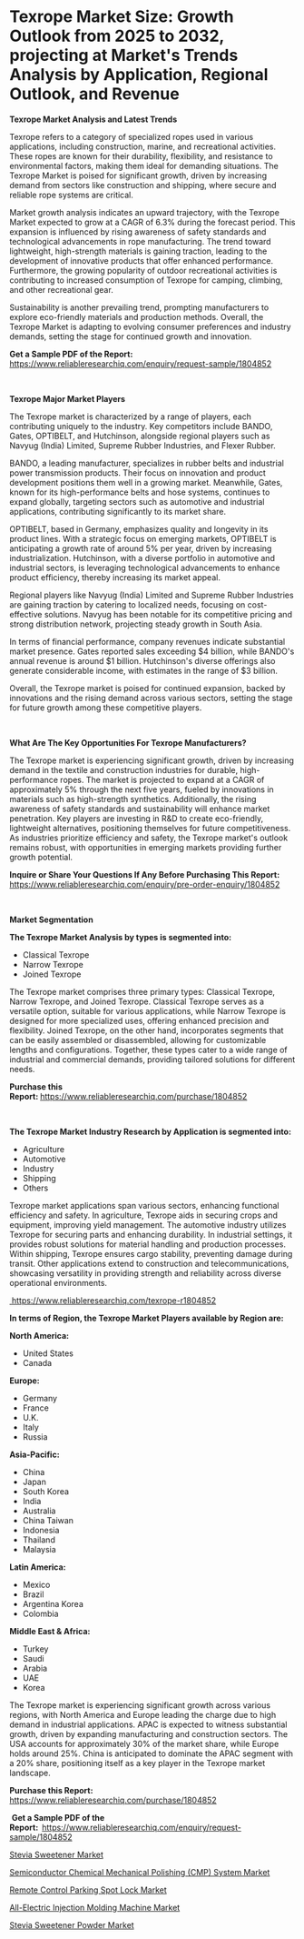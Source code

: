 <p><h1>Texrope Market Size: Growth Outlook from 2025 to 2032, projecting at Market's Trends Analysis by Application, Regional Outlook, and Revenue</h1></p><p><strong>Texrope Market Analysis and Latest Trends</strong></p>
<p><p>Texrope refers to a category of specialized ropes used in various applications, including construction, marine, and recreational activities. These ropes are known for their durability, flexibility, and resistance to environmental factors, making them ideal for demanding situations. The Texrope Market is poised for significant growth, driven by increasing demand from sectors like construction and shipping, where secure and reliable rope systems are critical.</p><p>Market growth analysis indicates an upward trajectory, with the Texrope Market expected to grow at a CAGR of 6.3% during the forecast period. This expansion is influenced by rising awareness of safety standards and technological advancements in rope manufacturing. The trend toward lightweight, high-strength materials is gaining traction, leading to the development of innovative products that offer enhanced performance. Furthermore, the growing popularity of outdoor recreational activities is contributing to increased consumption of Texrope for camping, climbing, and other recreational gear.</p><p>Sustainability is another prevailing trend, prompting manufacturers to explore eco-friendly materials and production methods. Overall, the Texrope Market is adapting to evolving consumer preferences and industry demands, setting the stage for continued growth and innovation.</p></p>
<p><strong>Get a Sample PDF of the Report:&nbsp;</strong> <a href="https://www.reliableresearchiq.com/enquiry/request-sample/1804852?utm_campaign=2333&utm_medium=2&utm_source=Github&utm_content=ia&utm_term=02042025&utm_id=texrope">https://www.reliableresearchiq.com/enquiry/request-sample/1804852</a></p>
<p>&nbsp;</p>
<p><strong>Texrope Major Market Players</strong></p>
<p><p>The Texrope market is characterized by a range of players, each contributing uniquely to the industry. Key competitors include BANDO, Gates, OPTIBELT, and Hutchinson, alongside regional players such as Navyug (India) Limited, Supreme Rubber Industries, and Flexer Rubber. </p><p>BANDO, a leading manufacturer, specializes in rubber belts and industrial power transmission products. Their focus on innovation and product development positions them well in a growing market. Meanwhile, Gates, known for its high-performance belts and hose systems, continues to expand globally, targeting sectors such as automotive and industrial applications, contributing significantly to its market share.</p><p>OPTIBELT, based in Germany, emphasizes quality and longevity in its product lines. With a strategic focus on emerging markets, OPTIBELT is anticipating a growth rate of around 5% per year, driven by increasing industrialization. Hutchinson, with a diverse portfolio in automotive and industrial sectors, is leveraging technological advancements to enhance product efficiency, thereby increasing its market appeal.</p><p>Regional players like Navyug (India) Limited and Supreme Rubber Industries are gaining traction by catering to localized needs, focusing on cost-effective solutions. Navyug has been notable for its competitive pricing and strong distribution network, projecting steady growth in South Asia.</p><p>In terms of financial performance, company revenues indicate substantial market presence. Gates reported sales exceeding $4 billion, while BANDO's annual revenue is around $1 billion. Hutchinson's diverse offerings also generate considerable income, with estimates in the range of $3 billion. </p><p>Overall, the Texrope market is poised for continued expansion, backed by innovations and the rising demand across various sectors, setting the stage for future growth among these competitive players.</p></p>
<p>&nbsp;</p>
<p><strong>What Are The Key Opportunities For Texrope Manufacturers?</strong></p>
<p><p>The Texrope market is experiencing significant growth, driven by increasing demand in the textile and construction industries for durable, high-performance ropes. The market is projected to expand at a CAGR of approximately 5% through the next five years, fueled by innovations in materials such as high-strength synthetics. Additionally, the rising awareness of safety standards and sustainability will enhance market penetration. Key players are investing in R&D to create eco-friendly, lightweight alternatives, positioning themselves for future competitiveness. As industries prioritize efficiency and safety, the Texrope market's outlook remains robust, with opportunities in emerging markets providing further growth potential.</p></p>
<p><strong>Inquire or Share Your Questions If Any Before Purchasing This Report:</strong> <a href="https://www.reliableresearchiq.com/enquiry/pre-order-enquiry/1804852?utm_campaign=2333&utm_medium=2&utm_source=Github&utm_content=ia&utm_term=02042025&utm_id=texrope">https://www.reliableresearchiq.com/enquiry/pre-order-enquiry/1804852</a></p>
<p>&nbsp;</p>
<p><strong>Market Segmentation</strong></p>
<p><strong>The Texrope Market Analysis by types is segmented into:</strong></p>
<p><ul><li>Classical Texrope</li><li>Narrow Texrope</li><li>Joined Texrope</li></ul></p>
<p><p>The Texrope market comprises three primary types: Classical Texrope, Narrow Texrope, and Joined Texrope. Classical Texrope serves as a versatile option, suitable for various applications, while Narrow Texrope is designed for more specialized uses, offering enhanced precision and flexibility. Joined Texrope, on the other hand, incorporates segments that can be easily assembled or disassembled, allowing for customizable lengths and configurations. Together, these types cater to a wide range of industrial and commercial demands, providing tailored solutions for different needs.</p></p>
<p><strong>Purchase this Report:&nbsp;</strong><a href="https://www.reliableresearchiq.com/purchase/1804852?utm_campaign=2333&utm_medium=2&utm_source=Github&utm_content=ia&utm_term=02042025&utm_id=texrope">https://www.reliableresearchiq.com/purchase/1804852</a></p>
<p>&nbsp;</p>
<p><strong>The Texrope Market Industry Research by Application is segmented into:</strong></p>
<p><ul><li>Agriculture</li><li>Automotive</li><li>Industry</li><li>Shipping</li><li>Others</li></ul></p>
<p><p>Texrope market applications span various sectors, enhancing functional efficiency and safety. In agriculture, Texrope aids in securing crops and equipment, improving yield management. The automotive industry utilizes Texrope for securing parts and enhancing durability. In industrial settings, it provides robust solutions for material handling and production processes. Within shipping, Texrope ensures cargo stability, preventing damage during transit. Other applications extend to construction and telecommunications, showcasing versatility in providing strength and reliability across diverse operational environments.</p></p>
<p><a href="https://www.reliableresearchiq.com/texrope-r1804852?utm_campaign=2333&utm_medium=2&utm_source=Github&utm_content=ia&utm_term=02042025&utm_id=texrope">&nbsp;https://www.reliableresearchiq.com/texrope-r1804852</a></p>
<p><strong>In terms of Region, the Texrope Market Players available by Region are:</strong></p>
<p>
    <p> <strong> North America: </strong>
        <ul>
            <li>United States</li>
            <li>Canada</li>
        </ul>
        </p> 
    <p> <strong> Europe: </strong>
        <ul>
            <li>Germany</li>
            <li>France</li>
            <li>U.K.</li>
            <li>Italy</li>
            <li>Russia</li>
        </ul>
        </p> 
    <p> <strong> Asia-Pacific: </strong>
        <ul>
            <li>China</li>
            <li>Japan</li>
            <li>South Korea</li>
            <li>India</li>
            <li>Australia</li>
            <li>China Taiwan</li>
            <li>Indonesia</li>
            <li>Thailand</li>
            <li>Malaysia</li>
        </ul>
        </p> 
    <p> <strong> Latin America: </strong>
        <ul>
            <li>Mexico</li>
            <li>Brazil</li>
            <li>Argentina Korea</li>
            <li>Colombia</li>
        </ul>
        </p> 
    <p> <strong> Middle East & Africa: </strong>
        <ul>
            <li>Turkey</li>
            <li>Saudi</li>
            <li>Arabia</li>
            <li>UAE</li>
            <li>Korea</li>
        </ul>
    </p>
    </p>
<p><p>The Texrope market is experiencing significant growth across various regions, with North America and Europe leading the charge due to high demand in industrial applications. APAC is expected to witness substantial growth, driven by expanding manufacturing and construction sectors. The USA accounts for approximately 30% of the market share, while Europe holds around 25%. China is anticipated to dominate the APAC segment with a 20% share, positioning itself as a key player in the Texrope market landscape.</p></p>
<p><strong>Purchase this Report: </strong><a href="https://www.reliableresearchiq.com/purchase/1804852?utm_campaign=2333&utm_medium=2&utm_source=Github&utm_content=ia&utm_term=02042025&utm_id=texrope">https://www.reliableresearchiq.com/purchase/1804852</a></p>
<p>&nbsp;<strong>Get a Sample PDF of the Report:&nbsp;&nbsp;</strong><a href="https://www.reliableresearchiq.com/enquiry/request-sample/1804852?utm_campaign=2333&utm_medium=2&utm_source=Github&utm_content=ia&utm_term=02042025&utm_id=texrope">https://www.reliableresearchiq.com/enquiry/request-sample/1804852</a></p>
<p><strong></strong></p>
<p><p><a href="https://github.com/bawksmaedamu/Market-Research-Report-List-1/blob/main/stevia-sweetener-market.md?utm_campaign=2333&utm_medium=2&utm_source=Github&utm_content=ia&utm_term=02042025&utm_id=texrope">Stevia Sweetener Market</a></p><p><a href="https://www.linkedin.com/pulse/thorough-review-semiconductor-chemical-mechanical-polishing-5oxhe?utm_campaign=2333&utm_medium=2&utm_source=Github&utm_content=ia&utm_term=02042025&utm_id=texrope">Semiconductor Chemical Mechanical Polishing (CMP) System Market</a></p><p><a href="https://www.linkedin.com/pulse/remote-control-parking-spot-lock-market-analysis-report-2025-dixce?utm_campaign=2333&utm_medium=2&utm_source=Github&utm_content=ia&utm_term=02042025&utm_id=texrope">Remote Control Parking Spot Lock Market</a></p><p><a href="https://www.linkedin.com/pulse/market-outlook-all-electric-injection-molding-machine-industry-bka7e?utm_campaign=2333&utm_medium=2&utm_source=Github&utm_content=ia&utm_term=02042025&utm_id=texrope">All-Electric Injection Molding Machine Market</a></p><p><a href="https://github.com/agemakisel4b/Market-Research-Report-List-1/blob/main/stevia-sweetener-powder-market.md?utm_campaign=2333&utm_medium=2&utm_source=Github&utm_content=ia&utm_term=02042025&utm_id=texrope">Stevia Sweetener Powder Market</a></p></p>